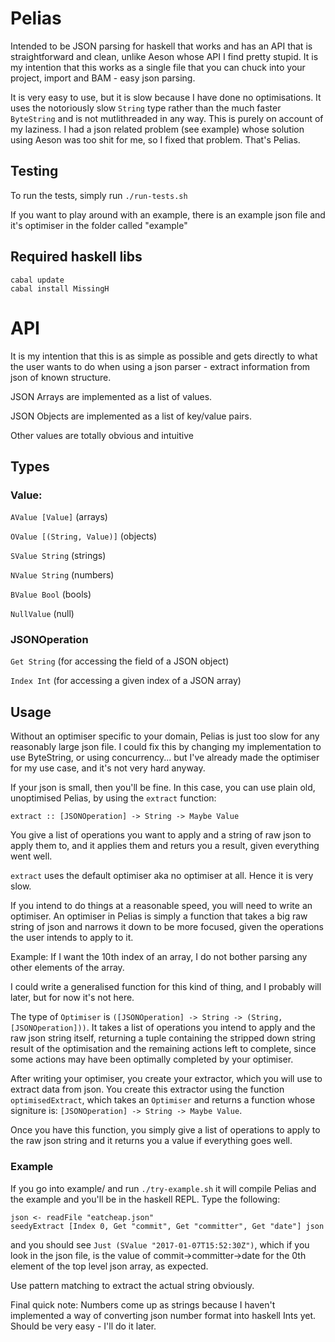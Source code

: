 # Pelias

Intended to be JSON parsing for haskell that works and has an API that is straightforward and clean, unlike Aeson whose API I find pretty stupid.
It is my intention that this works as a single file that you can chuck into your project, import and BAM - easy json parsing.

It is very easy to use, but it is slow because I have done no optimisations. It uses the notoriously slow `String` type rather than the much faster `ByteString` and is not mutlithreaded in any way. This is purely on account of my laziness. I had a json related problem (see example) whose solution using Aeson was too shit for me, so I fixed that problem. That's Pelias.

## Testing

To run the tests, simply run `./run-tests.sh`

If you want to play around with an example, there is an example json file and it's optimiser in the folder called "example"

## Required haskell libs

```
cabal update
cabal install MissingH
```

# API

It is my intention that this is as simple as possible and gets directly to
what the user wants to do when using a json parser - extract information from
json of known structure.

JSON Arrays are implemented as a list of values.

JSON Objects are implemented as a list of key/value pairs.

Other values are totally obvious and intuitive

## Types

### Value:

`AValue [Value]` (arrays)

`OValue [(String, Value)]` (objects)

`SValue String` (strings)

`NValue String` (numbers)

`BValue Bool` (bools)

`NullValue` (null)

### JSONOperation

`Get String` (for accessing the field of a JSON object)

`Index Int` (for accessing a given index of a JSON array)

## Usage

Without an optimiser specific to your domain, Pelias is just too slow for any reasonably large json file. I could fix this by changing my implementation to use ByteString, or using concurrency... but I've already made the optimiser for my use case, and it's not very hard anyway.

If your json is small, then you'll be fine. In this case, you can use plain old, unoptimised Pelias, by using the `extract` function:

`extract :: [JSONOperation] -> String -> Maybe Value`

You give a list of operations you want to apply and a string of raw json to apply them to, and it applies them and returs you a result, given everything went well.

`extract` uses the default optimiser aka no optimiser at all. Hence it is very slow.

If you intend to do things at a reasonable speed, you will need to write an optimiser. An optimiser in Pelias is simply a function that takes a big raw string of json and narrows it down to be more focused, given the operations the user intends to apply to it.

Example: If I want the 10th index of an array, I do not bother parsing any other elements of the array.

I could write a generalised function for this kind of thing, and I probably will later, but for now it's not here.

The type of `Optimiser` is `([JSONOperation] -> String -> (String, [JSONOperation]))`. It takes a list of operations you intend to apply and the raw json string itself, returning a tuple containing the stripped down string result of the optimisation and the remaining actions left to complete, since some actions may have been optimally completed by your optimiser.

After writing your optimiser, you create your extractor, which you will use to extract data from json. You create this extractor using the function `optimisedExtract`, which takes an `Optimiser` and returns a function whose signiture is: `[JSONOperation] -> String -> Maybe Value`.

Once you have this function, you simply give a list of operations to apply to the raw json string and it returns you a value if everything goes well.

### Example

If you go into example/ and run `./try-example.sh` it will compile Pelias and the example and you'll be in the haskell REPL. Type the following:

```
json <- readFile "eatcheap.json"
seedyExtract [Index 0, Get "commit", Get "committer", Get "date"] json
```

and you should see `Just (SValue "2017-01-07T15:52:30Z")`, which if you look in the json file, is the value of commit->committer->date for the 0th element of the top level json array, as expected.

Use pattern matching to extract the actual string obviously.

Final quick note: Numbers come up as strings because I haven't implemented a way of converting json number format into haskell Ints yet. Should be very easy - I'll do it later.
